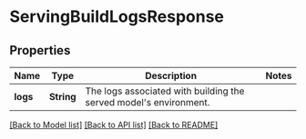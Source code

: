 # ServingBuildLogsResponse

## Properties

Name | Type | Description | Notes
------------ | ------------- | ------------- | -------------
**logs** | **String** | The logs associated with building the served model's environment. | 

[[Back to Model list]](../README.md#documentation-for-models) [[Back to API list]](../README.md#documentation-for-api-endpoints) [[Back to README]](../README.md)


